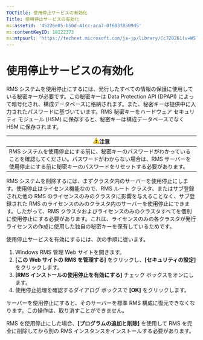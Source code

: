 ```yaml
---
TOCTitle: 使用停止サービスの有効化
Title: 使用停止サービスの有効化
ms:assetid: '45226e85-b50d-41cc-aca7-0f603f8509d5'
ms:contentKeyID: 18122373
ms:mtpsurl: 'https://technet.microsoft.com/ja-jp/library/Cc720261(v=WS.10)'
---
```


使用停止サービスの有効化
========================

RMS システムを使用停止にするには、発行したすべての情報の保護に使用している秘密キーが必要です。この秘密キーは Data Protection API (DPAPI) によって暗号化され、構成データベースに格納されます。また、秘密キーは提供中に入力されたパスワードに基づいています。RMS 秘密キーをハードウェア セキュリティ モジュール (HSM) に保存すると、秘密キーは構成データベースでなく HSM に保存されます。

| ![](images/Cc720261.Caution(WS.10).gif)注意                                                                                                                                     |
|--------------------------------------------------------------------------------------------------------------------------------------------------------------------------------------------------------------|
| RMS システムを使用停止にする前に、秘密キーのパスワードがわかっていることを確認してください。パスワードがわからない場合は、RMS サーバーを使用停止にする前に秘密キーのパスワードをリセットする必要があります。 |

RMS システムを削除するには、まずクラスタ内のサーバーを使用停止にします。使用停止はライセンス機能なので、RMS ルート クラスタ、またはサブ登録された他の RMS のライセンスのみのクラスタに影響を与えることなく、サブ登録された RMS のライセンスのみのクラスタ内のサーバーを使用停止にできます。したがって、RMS クラスタおよびライセンスのみのクラスタすべてを個別に使用停止にする必要があります。これは、ライセンスのみの各クラスタが発行ライセンスの作成に使用した独自の秘密キーを保有しているためです。

使用停止サービスを有効にするには、次の手順に従います。

1.  Windows RMS 管理 Web サイトを開きます。
2.  **\[この Web サイトの RMS を管理する\]** をクリックし、**\[セキュリティの設定\]** をクリックします。
3.  **\[RMS インストールの使用停止を有効にする\]** チェック ボックスをオンにします。
4.  使用停止処理を確認するダイアログ ボックスで **\[OK\]** をクリックします。

サーバーを使用停止にすると、そのサーバーを標準 RMS 構成に復元できなくなります。この操作は、取り消すことができません。

RMS を使用停止にした場合、**\[プログラムの追加と削除\]** を使用して RMS を完全に削除してから別の RMS インスタンスをインストールする必要があります。
